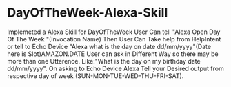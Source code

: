 # DayOfTheWeek-Alexa-Skill
Implemeted a Alexa Skill for DayOfTheWeek
User Can tell "Alexa Open Day Of The Week "(Invocation Name)
Then User Can Take help from HelpIntent or tell to Echo Device "Alexa what is the day on date dd/mm/yyyy"(Date here is Slot)AMAZON.DATE
User can ask in Different Way so there may be more than one Utterence. Like:"What is the day on my birthday date dd/mm/yyyy".
On asking to Echo Device Alexa Tell your Desired output from respective day of week (SUN-MON-TUE-WED-THU-FRI-SAT).

